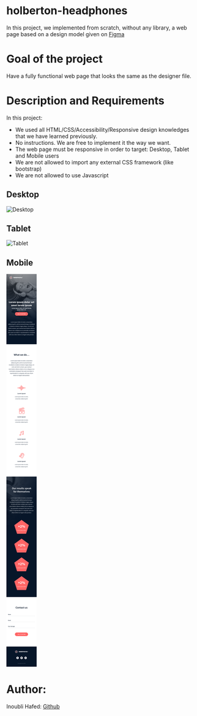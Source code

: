 # holberton-headphones
In this project, we implemented from scratch, without any library, a web page based on a design model given on [Figma](https://www.figma.com/file/gkWRcFqkwtruWZgSfnnHF0/Holberton-School---Headphone-company)

# Goal of the project

Have a fully functional web page that looks the same as the designer file.

# Description and Requirements
In this project:

 - We used all HTML/CSS/Accessibility/Responsive design knowledges that we have learned previously.
 - No instructions. We are free to implement it the way we want.
 - The web page must be responsive in order to target: Desktop, Tablet and Mobile users
 - We are not allowed to import any external CSS framework (like bootstrap)
 - We are not allowed to use Javascript

## Desktop
![Desktop](/Final-screens/01_headphones_desktop%402x.png)


## Tablet
![Tablet](/Final-screens/01_headphones_tablet%402x.png)


## Mobile

![Mobile](/Final-screens/01_headphones_mobile%402x.png)


# Author:

Inoubli Hafed: [Github](https://github.com/inoublii)

